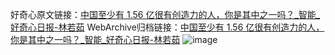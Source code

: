 好奇心原文链接：[中国至少有 1.56 亿很有创造力的人，你是其中之一吗？_智能_好奇心日报-林若茹](https://www.qdaily.com/articles/349.html)
WebArchive归档链接：[中国至少有 1.56 亿很有创造力的人，你是其中之一吗？_智能_好奇心日报-林若茹](http://web.archive.org/web/20170915170629/http://www.qdaily.com/articles/349.html)
![image](http://ww3.sinaimg.cn/large/007d5XDply1g3v3y1d7vjj30u03jjkjl)